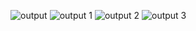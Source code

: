 ![output](https://user-images.githubusercontent.com/94169797/142863557-7756ec7e-d899-4516-a74b-4357b6e61fb7.jpg)
![output 1](https://user-images.githubusercontent.com/94169797/142863574-8c6760b6-944d-41dd-8152-686d21e0ce15.jpg)
![output 2](https://user-images.githubusercontent.com/94169797/142863591-8b4a0c8b-d551-4cbf-b867-61223a0a0e4b.jpg)
![output 3](https://user-images.githubusercontent.com/94169797/142863612-50f072a9-5aa6-4e96-9be0-7fc1504b1dfd.jpg)
